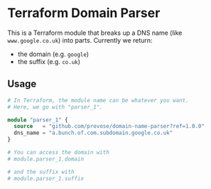 # Terraform Domain Parser

This is a Terraform module that breaks up a DNS name (like `www.google.co.uk`)
into parts. Currently we return:

- the domain (e.g. `google`)
- the suffix (e.g. `co.uk`)

## Usage

```terraform
# In Terraform, the module name can be whatever you want.
# Here, we go with "parser_1".

module "parser_1" {
  source   = "github.com/provose/domain-name-parser?ref=1.0.0"
  dns_name = "a.bunch.of.com.subdomain.google.co.uk"
}

# You can access the domain with
# module.parser_1.domain

# and the suffix with
# module.parser_1.suffix
```
